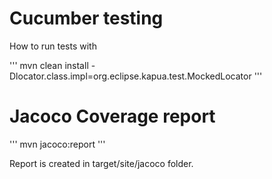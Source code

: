 Cucumber testing
================

How to run tests with 

'''
mvn clean install -Dlocator.class.impl=org.eclipse.kapua.test.MockedLocator
'''

Jacoco Coverage report
======================

'''
mvn jacoco:report
'''

Report is created in target/site/jacoco folder.  

